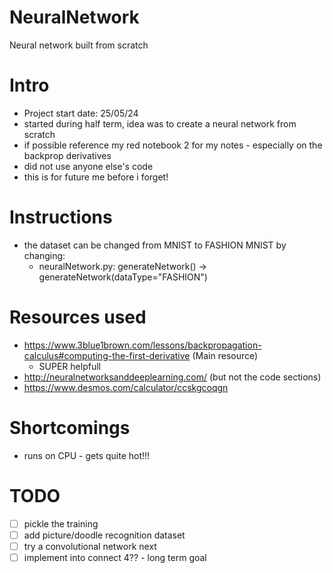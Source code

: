 # NeuralNetwork
Neural network built from scratch

# Intro

- Project start date: 25/05/24
- started during half term, idea was to create a neural network from scratch
- if possible reference my red notebook 2 for my notes - especially on the backprop derivatives
- did not use anyone else's code
- this is for future me before i forget!

# Instructions

- the dataset can be changed from MNIST to FASHION MNIST by changing:
  - neuralNetwork.py: generateNetwork() → generateNetwork(dataType="FASHION")


# Resources used

- https://www.3blue1brown.com/lessons/backpropagation-calculus#computing-the-first-derivative (Main resource)
  - SUPER helpfull
- http://neuralnetworksanddeeplearning.com/ (but not the code sections)
- https://www.desmos.com/calculator/ccskgcoqgn

# Shortcomings
- runs on CPU - gets quite hot!!!

# TODO

* [ ] pickle the training
* [ ] add picture/doodle recognition dataset
* [ ] try a convolutional network next
* [ ] implement into connect 4?? - long term goal

